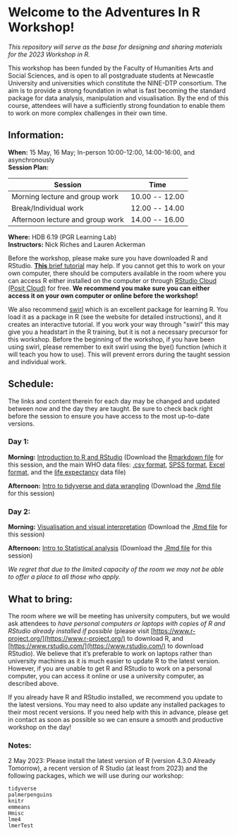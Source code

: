 # Welcome to the Adventures In R Workshop!

*This repository will serve as the base for designing and sharing materials for the 2023 Workshop in R.*

This workshop has been funded by the Faculty of Humanities Arts and Social Sciences, and is open to all postgraduate students at Newcastle University and universities which constitute the NINE-DTP consortium. The aim is to provide a strong foundation in what is fast becoming the standard package for data analysis, manipulation and visualisation. By the end of this course, attendees will have a sufficiently strong foundation to enable them to work on more complex challenges in their own time.

## Information:

**When:** 15 May, 16 May; In-person 10:00-12:00, 14:00-16:00, and asynchronously  
**Session Plan:**

| Session | Time |
| --- | --- |
|Morning lecture and group work|10.00 -- 12.00|
|Break/Individual work|12.00 -- 14.00|
|Afternoon lecture and group work|14.00 -- 16.00|

**Where:** HDB 6.19 (PGR Learning Lab)  
**Instructors:** Nick Riches and Lauren Ackerman 

Before the workshop, please make sure you have downloaded R and RStudio. [**This** brief tutorial](docs/Setting_Up.nb.html) may help. If you cannot get this to work on your own computer, there should be computers available in the room where you can access R either installed on the computer or through [RStudio Cloud (Posit Cloud)](https://posit.cloud/plans/free) for free. **We recommend you make sure you can either access it on your own computer or online before the workshop!**

We also recommend [swirl](https://swirlstats.com/) which is an excellent package for learning R. You load it as a package in R (see the website for detailed instructions), and it creates an interactive tutorial. If you work your way through "swirl" this may give you a headstart in the R training, but it is not a necessary precursor for this workshop. Before the beginning of the workshop, if you have been using swirl, please remember to exit swirl using the bye() function (which it will teach you how to use). This will prevent errors during the taught session and individual work.

## Schedule:

The links and content therein for each day may be changed and updated between now and the day they are taught. Be sure to check back right before the session to ensure you have access to the most up-to-date versions.

### Day 1:

**Morning:** [Introduction to R and RStudio](docs/Session_1-Introduction.nb.html) (Download the [Rmarkdown file](docs/Session_1-Introduction.Rmd) for this session, and the main WHO data files: [.csv format](data/WHR_2017.csv), [SPSS format](data/WHR_2017.sav), [Excel format](data/WHR_2017.xlsx), and the [life expectancy](data/WHO_life_expectancy.csv) data file)  

**Afternoon:** [Intro to tidyverse and data wrangling]() (Download the [.Rmd file]() for this session)  

### Day 2:

**Morning:** [Visualisation and visual interpretation]() (Download the [.Rmd file]() for this session)  

**Afternoon:** [Intro to Statistical analysis]() (Download the [.Rmd file]() for this session)  



*We regret that due to the limited capacity of the room we may not be able to offer a place to all those who apply.*

## What to bring: 

The room where we will be meeting has university computers, but we would ask attendees to *have personal computers or laptops with copies of R and RStudio already installed if possible*
(please visit  [https://www.r-project.org/](https://www.r-project.org/) to download R, and [https://www.rstudio.com/](https://www.rstudio.com/) to download RStudio). We believe that it’s preferable to work on laptops rather than university machines as it is much easier to update R to the latest version. However, if you are unable to get R and RStudio to work on a personal computer, you can access it online or use a university computer, as described above.

If you already have R and RStudio installed, we recommend you update to the latest versions. You may need to also update any installed packages to their most recent versions. If you need help with this in advance, please get in contact as soon as possible so we can ensure a smooth and productive workshop on the day!

### Notes:

2 May 2023: Please install the latest version of R (version 4.3.0 Already Tomorrow), a recent version of R Studio (at least from 2023) and the following packages, which we will use during our workshop:  

```
tidyverse
palmerpenguins
knitr
emmeans
Hmisc
lme4
lmerTest
```

